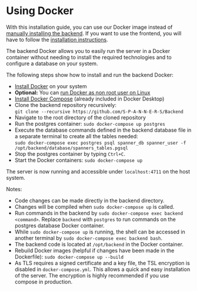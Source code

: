 # Using Docker

With this installation guide, you can use our Docker image instead of [manually installing the backend](./git.md#install-backend). If you want to use the frontend, you will have to follow the [installation instructions](./git.md#install-frontend).

The backend Docker allows you to easily run the server in a Docker container without needing to install the required technologies and to configure a database on your system.

The following steps show how to install and run the backend Docker:

- [Install Docker](https://docs.docker.com/get-docker/) on your system
- __Optional:__ You can [run Docker as non root user on Linux](https://docs.docker.com/engine/install/linux-postinstall/#manage-docker-as-a-non-root-user)
- [Install Docker Compose](https://docs.docker.com/compose/install/) (already included in Docker Desktop)
- Clone the backend repository recursively:  
`git clone --recursive https://github.com/S-P-A-N-N-E-R-S/Backend`
- Navigate to the root directory of the cloned repository
- Run the postgres container: `sudo docker-compose up postgres`
- Execute the database commands defined in the backend database file in a separate terminal to create all the tables needed:  
`sudo docker-compose exec postgres psql spanner_db spanner_user -f /opt/backend/database/spanners_tables.pgsql`
- Stop the postgres container by typing `Ctrl+C`.
- Start the Docker containers: `sudo docker-compose up`

The server is now running and accessible under `localhost:4711` on the host system.

Notes:

- Code changes can be made directly in the backend directory.
- Changes will be compiled when `sudo docker-compose up` is called.
- Run commands in the backend by `sudo docker-compose exec backend <command>`. Replace `backend` with `postgres` to run commands on the postgres database Docker container.
- While `sudo docker-compose up` is running, the shell can be accessed in another terminal by `sudo docker-compose exec backend bash`.
- The backend code is located at `/opt/backend` in the Docker container.
- Rebuild Docker images (helpful if changes have been made in the Dockerfile): `sudo docker-compose up --build`
-  As TLS requires a signed certificate and a key file, the TSL encryption is disabled in `docker-compose.yml`. This allows a quick and easy installation of the server. The encryption is highly recommended if you use compose in production.